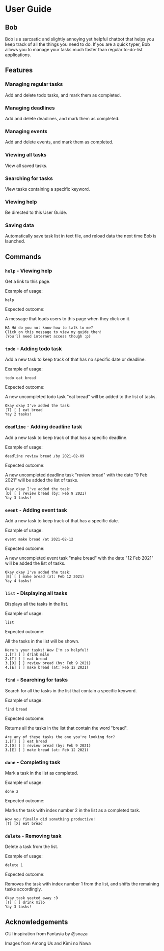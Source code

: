 # User Guide


## Bob

Bob is a sarcastic and slightly annoying yet helpful chatbot that helps you keep track of all the things you need to do.
If you are a quick typer, Bob allows you to manage your tasks much faster than regular to-do-list applications.



## Features 

### Managing regular tasks

Add and delete todo tasks, and mark them as completed.


### Managing deadlines

Add and delete deadlines, and mark them as completed.


### Managing events

Add and delete events, and mark them as completed.


### Viewing all tasks

View all saved tasks.


### Searching for tasks

View tasks containing a specific keyword.


### Viewing help

Be directed to this User Guide.


### Saving data

Automatically save task list in text file, and reload data the next time Bob is launched.



## Commands

### `help` - Viewing help

Get a link to this page.

Example of usage: 

`help`

Expected outcome:

A message that leads users to this page when they click on it.

```
HA HA do you not know how to talk to me? 
Click on this message to view my guide then! 
(You'll need internet access though :p)
```


### `todo` - Adding todo task

Add a new task to keep track of that has no specific date or deadline.

Example of usage:

`todo eat bread`

Expected outcome:

A new uncompleted todo task "eat bread" will be added to the list of tasks.

```
Okay okay I've added the task:
[T] [ ] eat bread
Yay 2 tasks!
```


### `deadline` - Adding deadline task

Add a new task to keep track of that has a specific deadline.

Example of usage:

`deadline review bread /by 2021-02-09`

Expected outcome:

A new uncompleted deadline task "review bread" with the date "9 Feb 2021" will be added the list of tasks.

```
Okay okay I've added the task:
[D] [ ] review bread (by: Feb 9 2021)
Yay 3 tasks!
```


### `event` - Adding event task

Add a new task to keep track of that has a specific date.

Example of usage:

`event make bread /at 2021-02-12`

Expected outcome:

A new uncompleted event task "make bread" with the date "12 Feb 2021" will be added the list of tasks.

```
Okay okay I've added the task:
[E] [ ] make bread (at: Feb 12 2021)
Yay 4 tasks!
```


### `list` - Displaying all tasks

Displays all the tasks in the list.

Example of usage:

`list`

Expected outcome:

All the tasks in the list will be shown.

```
Here's your tasks! Wow I'm so helpful!
1.[T] [ ] drink milo
2.[T] [ ] eat bread
3.[D] [ ] review bread (by: Feb 9 2021)
4.[E] [ ] make bread (at: Feb 12 2021)
```


### `find` - Searching for tasks

Search for all the tasks in the list that contain a specific keyword.

Example of usage:

`find bread`

Expected outcome:

Returns all the tasks in the list that contain the word "bread".

```
Are any of these tasks the one you're looking for?
1.[T] [ ] eat bread
2.[D] [ ] review bread (by: Feb 9 2021)
3.[E] [ ] make bread (at: Feb 12 2021)
```


### `done` - Completing task

Mark a task in the list as completed.

Example of usage:

`done 2`

Expected outcome:

Marks the task with index number 2 in the list as a completed task.

```
Wow you finally did something productive!
[T] [X] eat bread
```


### `delete` - Removing task

Delete a task from the list.

Example of usage:

`delete 1`

Expected outcome:

Removes the task with index number 1 from the list, and shifts the remaining tasks accordingly.

```
Okay task yeeted away :D
[T] [ ] drink milo
Yay 3 tasks!
```



## Acknowledgements

GUI inspiration from Fantasia by @soaza

Images from Among Us and Kimi no Nawa